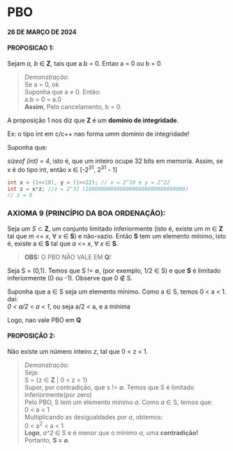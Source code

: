 # PBO
#### 26 DE MARÇO DE 2024

#### PROPOSICAO 1:

Sejam *a, b* ∈ **Z**, tais que a.b = 0. Entao a = 0 ou b = 0.

> *Demonstração*:   
Se a = 0, ok  
Suponha que a ≠ 0. Então:   
     a.b = 0 = a.0  
**Assim**, Pelo cancelamento, b = 0.

A proposição 1 nos diz que **Z** é um **domínio de integridade**.  

Ex: o tipo int em c/c++ nao forma umm domínio de integridade!

Suponha que:

*sizeof (int) = 4*, isto é, que um inteiro ocupe 32 bits em memoria.
Assim, se x é do tipo int, então x ∈ [-2<sup>31</sup>, 2<sup>31</sup> - 1]

``` c++
int x = (1<<10), y = (1<<22); // x = 2^10 e y = 2^22
int z = x*z; //z = 2^32 (10000000000000000000000000000000)
// z = 0
```

### AXIOMA 9 (PRINCÍPIO DA BOA ORDENAÇÃO):
Seja um *S* ⊂ **Z**, um conjunto limitado inferiormente (isto é, existe um 
m ∈ **Z** tal que *m* <= *x*, ∀ *x* ∈ **S**) e não-vazio. Então **S** tem um elemento mínimo, isto é, existe a ∈ **S** tal que 
*a* <= *x*, ∀ *x* ∈ **S**.

> **OBS:** O PBO NÃO VALE EM **Q**!

Seja S = (0,1). Temos que S != ∅, (por exemplo, 1/2 ∈ S) e que **S** é limitado inferiormente (0 ou -1).
Observe que 0 ∉ S.

Suponha que a ∈ S seja um elemento mínimo. Como a ∈ S, temos 0 < a < 1.  
dai:  
     *0 < a/2 < a < 1*, ou seja a/2 < a, e a mínima

Logo, nao vale PBO em **Q**

#### PROPOSIÇÃO 2:
Não existe um número inteiro *z*, tal que 0 < z < 1.

> *Demonstração:*   
Seja:   
     S = {z ∈ **Z** | 0 < z < 1}   
Supor, por contradição, que s != ∅. Temos que S é limitado inferiormente(por zero)   
Pelo PBO, S tem um elemento mínimo *a*. Como *a* ∈ S, temos que:  
     0 < a < 1   
Multiplicando as desigualdades por *a*, obtemos:   
     0 < a<sup>2</sup> < a < 1  
**Logo**, *a^2* ∈ S e é menor que o mínimo *a*, uma **contradição!**  
     Portanto, **S = ∅**.
